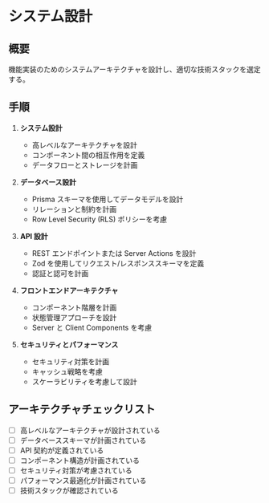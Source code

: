 # システム設計

## 概要

機能実装のためのシステムアーキテクチャを設計し、適切な技術スタックを選定する。

## 手順

1. **システム設計**

   - 高レベルなアーキテクチャを設計
   - コンポーネント間の相互作用を定義
   - データフローとストレージを計画

2. **データベース設計**

   - Prisma スキーマを使用してデータモデルを設計
   - リレーションと制約を計画
   - Row Level Security (RLS) ポリシーを考慮

3. **API 設計**

   - REST エンドポイントまたは Server Actions を設計
   - Zod を使用してリクエスト/レスポンススキーマを定義
   - 認証と認可を計画

4. **フロントエンドアーキテクチャ**

   - コンポーネント階層を計画
   - 状態管理アプローチを設計
   - Server と Client Components を考慮

5. **セキュリティとパフォーマンス**
   - セキュリティ対策を計画
   - キャッシュ戦略を考慮
   - スケーラビリティを考慮して設計

## アーキテクチャチェックリスト

- [ ] 高レベルなアーキテクチャが設計されている
- [ ] データベーススキーマが計画されている
- [ ] API 契約が定義されている
- [ ] コンポーネント構造が計画されている
- [ ] セキュリティ対策が考慮されている
- [ ] パフォーマンス最適化が計画されている
- [ ] 技術スタックが確認されている
